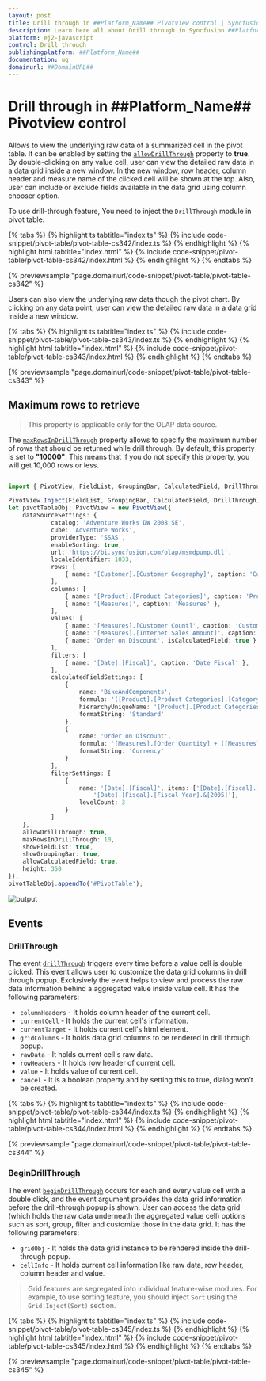 ```yaml
---
layout: post
title: Drill through in ##Platform_Name## Pivotview control | Syncfusion
description: Learn here all about Drill through in Syncfusion ##Platform_Name## Pivotview control of Syncfusion Essential JS 2 and more.
platform: ej2-javascript
control: Drill through 
publishingplatform: ##Platform_Name##
documentation: ug
domainurl: ##DomainURL##
---
```


# Drill through in ##Platform_Name## Pivotview control

Allows to view the underlying raw data of a summarized cell in the pivot table. It can be enabled by setting the [`allowDrillThrough`](https://ej2.syncfusion.com/documentation/api/pivotview/#allowdrillthrough) property to **true**. By double-clicking on any value cell, user can view the detailed raw data in a data grid inside a new window. In the new window, row header, column header and measure name of the clicked cell will be shown at the top. Also, user can include or exclude fields available in the data grid using column chooser option.

To use drill-through feature, You need to inject the `DrillThrough` module in pivot table.

{% tabs %}
{% highlight ts tabtitle="index.ts" %}
{% include code-snippet/pivot-table/pivot-table-cs342/index.ts %}
{% endhighlight %}
{% highlight html tabtitle="index.html" %}
{% include code-snippet/pivot-table/pivot-table-cs342/index.html %}
{% endhighlight %}
{% endtabs %}
          
{% previewsample "page.domainurl/code-snippet/pivot-table/pivot-table-cs342" %}

Users can also view the underlying raw data though the pivot chart. By clicking on any data point, user can view the detailed raw data in a data grid inside a new window.

{% tabs %}
{% highlight ts tabtitle="index.ts" %}
{% include code-snippet/pivot-table/pivot-table-cs343/index.ts %}
{% endhighlight %}
{% highlight html tabtitle="index.html" %}
{% include code-snippet/pivot-table/pivot-table-cs343/index.html %}
{% endhighlight %}
{% endtabs %}
          
{% previewsample "page.domainurl/code-snippet/pivot-table/pivot-table-cs343" %}

## Maximum rows to retrieve

> This property is applicable only for the OLAP data source.

The [`maxRowsInDrillThrough`](https://ej2.syncfusion.com/documentation/api/pivotview/#maxrowsindrillthrough) property allows to specify the maximum number of rows that should be returned while drill through. By default, this property is set to **"10000"**. This means that if you do not specify this property, you will get 10,000 rows or less.

```ts

import { PivotView, FieldList, GroupingBar, CalculatedField, DrillThrough } from '@syncfusion/ej2-pivotview';

PivotView.Inject(FieldList, GroupingBar, CalculatedField, DrillThrough);
let pivotTableObj: PivotView = new PivotView({
    dataSourceSettings: {
            catalog: 'Adventure Works DW 2008 SE',
            cube: 'Adventure Works',
            providerType: 'SSAS',
            enableSorting: true,
            url: 'https://bi.syncfusion.com/olap/msmdpump.dll',
            localeIdentifier: 1033,
            rows: [
                { name: '[Customer].[Customer Geography]', caption: 'Customer Geography' },
            ],
            columns: [
                { name: '[Product].[Product Categories]', caption: 'Product Categories' },
                { name: '[Measures]', caption: 'Measures' },
            ],
            values: [
                { name: '[Measures].[Customer Count]', caption: 'Customer Count' },
                { name: '[Measures].[Internet Sales Amount]', caption: 'Internet Sales Amount' },
                { name: 'Order on Discount', isCalculatedField: true }
            ],
            filters: [
                { name: '[Date].[Fiscal]', caption: 'Date Fiscal' },
            ],
            calculatedFieldSettings: [
                {
                    name: 'BikeAndComponents',
                    formula: '([Product].[Product Categories].[Category].[Bikes] + [Product].[Product Categories].[Category].[Components] )',
                    hierarchyUniqueName: '[Product].[Product Categories]',
                    formatString: 'Standard'
                },
                {
                    name: 'Order on Discount',
                    formula: '[Measures].[Order Quantity] + ([Measures].[Order Quantity] * 0.10)',
                    formatString: 'Currency'
                }
            ],
            filterSettings: [
                {
                    name: '[Date].[Fiscal]', items: ['[Date].[Fiscal].[Fiscal Quarter].&[2002]&[4]',
                        '[Date].[Fiscal].[Fiscal Year].&[2005]'],
                    levelCount: 3
                }
            ]
    },
    allowDrillThrough: true,
    maxRowsInDrillThrough: 10,
    showFieldList: true,
    showGroupingBar: true,
    allowCalculatedField: true,
    height: 350
});
pivotTableObj.appendTo('#PivotTable');

```

![output](images/maxrows.png)

## Events

### DrillThrough

The event [`drillThrough`](https://ej2.syncfusion.com/documentation/api/pivotview/#drillthrough) triggers every time before a value cell is double clicked. This event allows user to customize the data grid columns in drill through popup. Exclusively the event helps to view and process the raw data information behind a aggregated value inside value cell. It has the following parameters:

* `columnHeaders` - It holds column header of the current cell.
* `currentCell` - It holds the current cell's information.
* `currentTarget` - It holds current cell's html element.
* `gridColumns` - It holds data grid columns to be rendered in drill through popup.
* `rawData` - It holds current cell's raw data.
* `rowHeaders` - It holds row header of current cell.
* `value` - It holds value of current cell.
* `cancel` - It is a boolean property and by setting this to true, dialog won’t be created.

{% tabs %}
{% highlight ts tabtitle="index.ts" %}
{% include code-snippet/pivot-table/pivot-table-cs344/index.ts %}
{% endhighlight %}
{% highlight html tabtitle="index.html" %}
{% include code-snippet/pivot-table/pivot-table-cs344/index.html %}
{% endhighlight %}
{% endtabs %}
          
{% previewsample "page.domainurl/code-snippet/pivot-table/pivot-table-cs344" %}

### BeginDrillThrough

The event [`beginDrillThrough`](https://ej2.syncfusion.com/documentation/api/pivotview/#begindrillthrough) occurs for each and every value cell with a double click, and the event argument provides the data grid information before the drill-through popup is shown. User can access the data grid (which holds the raw data underneath the aggregated value cell) options such as sort, group, filter and customize those in the data grid. It has the following parameters:

* `gridObj` - It holds the data grid instance to be rendered inside the drill-through popup.
* `cellInfo` - It holds current cell information like raw data, row header, column header and value.

> Grid features are segregated into individual feature-wise modules. For example, to use sorting feature, you should inject `Sort` using the `Grid.Inject(Sort)` section.

{% tabs %}
{% highlight ts tabtitle="index.ts" %}
{% include code-snippet/pivot-table/pivot-table-cs345/index.ts %}
{% endhighlight %}
{% highlight html tabtitle="index.html" %}
{% include code-snippet/pivot-table/pivot-table-cs345/index.html %}
{% endhighlight %}
{% endtabs %}
          
{% previewsample "page.domainurl/code-snippet/pivot-table/pivot-table-cs345" %}